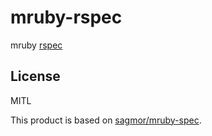 # mruby-rspec

mruby [rspec](http://rspec.info/)

## License

MITL

This product is based on [sagmor/mruby-spec](https://github.com/sagmor/mruby-spec).
